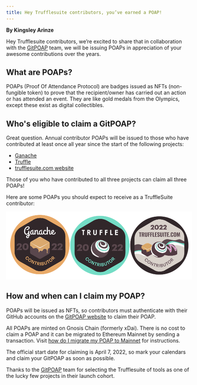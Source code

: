 ```yaml
---
title: Hey Trufflesuite contributors, you’ve earned a POAP!
---
```


**By Kingsley Arinze**

Hey Trufflesuite contributors, we’re excited to share that in collaboration with the [GitPOAP](https://gitpoap.io/) team, we will be issuing POAPs in appreciation of your awesome contributions over the years. 

## What are POAPs?

POAPs (Proof Of Attendance Protocol) are badges issued as NFTs (non-fungible token) to prove that the recipient/owner has carried out an action or has attended an event. They are like gold medals from the Olympics, except these exist as digital collectibles. 

## Who's eligible to claim a GitPOAP?

Great question. Annual contributor POAPs will be issued to those who have contributed at least once all year since the start of the following projects:

- [Ganache](https://github.com/trufflesuite/ganache)
- [Truffle](https://github.com/trufflesuite/truffle)
- [trufflesuite.com website](https://github.com/trufflesuite/trufflesuite.com)

Those of you who have contributed to all three projects can claim all three POAPs! 

Here are some POAPs you should expect to receive as a TruffleSuite contributor:

![gitpoap examples](./poap-examples.png)

## How and when can I claim my POAP?

POAPs will be issued as NFTs, so contributors must authenticate with their GitHub accounts on the [GitPOAP website](https://gitpoap.io/) to claim their POAP.

All POAPs are minted on Gnosis Chain (formerly xDai). There is no cost to claim a POAP and it can be migrated to Ethereum Mainnet by sending a transaction. Visit [how do I migrate my POAP to Mainnet](https://intercom.help/poap/en/articles/5790336-how-do-i-migrate-my-poap-to-mainnet) for instructions.

The official start date for claiming is April 7, 2022, so mark your calendars and claim your GitPOAP as soon as possible.

Thanks to the [GitPOAP](https://twitter.com/gitpoap) team for selecting the Trufflesuite of tools as one of the lucky few projects in their launch cohort.
